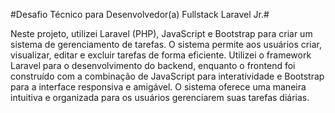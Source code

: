 #Desafio Técnico para Desenvolvedor(a) Fullstack Laravel Jr.#

Neste projeto, utilizei Laravel (PHP), JavaScript e Bootstrap para criar um sistema de gerenciamento de tarefas. O sistema permite aos usuários criar, visualizar, editar e excluir tarefas de forma eficiente. Utilizei o framework Laravel para o desenvolvimento do backend, enquanto o frontend foi construído com a combinação de JavaScript para interatividade e Bootstrap para a interface responsiva e amigável. O sistema oferece uma maneira intuitiva e organizada para os usuários gerenciarem suas tarefas diárias.
